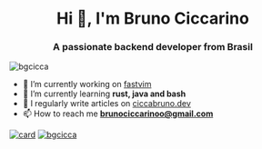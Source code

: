 <h1 align="center">Hi 👋, I'm Bruno Ciccarino</h1>
<h3 align="center">A passionate backend developer from Brasil</h3>

<p align="left"> <img src="https://komarev.com/ghpvc/?username=bgcicca&label=Profile%20views&color=0e75b6&style=flat" alt="bgcicca" /> </p>

- 🔭 I’m currently working on [fastvim](https://github.com/fastvim/fastvim)
- 🌱 I’m currently learning **rust, java and bash**
- 📝 I regularly write articles on [ciccabruno.dev](https://bgcicca.github.io/)
- 📫 How to reach me **brunociccarinoo@gmail.com**

[![card](https://github-readme-stats.vercel.app/api?username=bgcicca&theme=dracula)](https://www.bgcicca.com.br)
[![bgcicca](https://github-readme-stats.vercel.app/api/top-langs/?username=bgcicca&hide=html&layout=compact&theme=dracula)](https://www.bgcicca.com.br)

<!--
**bgcicca/bgcicca** is a ✨ _special_ ✨ repository because its `README.md` (this file) appears on your GitHub profile.

Here are some ideas to get you started:

- 🔭 I’m currently working on ...
- 🌱 I’m currently learning ...
- 👯 I’m looking to collaborate on ...
- 🤔 I’m looking for help with ...
- 💬 Ask me about ...
- 📫 How to reach me: ...
- 😄 Pronouns: ...
- ⚡ Fun fact: ...
-->
